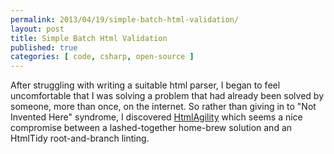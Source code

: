 ```yaml
---
permalink: 2013/04/19/simple-batch-html-validation/
layout: post
title: Simple Batch Html Validation
published: true
categories: [ code, csharp, open-source ]
---
```


After struggling with writing a suitable html parser, I began to feel 
uncomfortable that I was solving a problem that had already been solved by 
someone, more than once, on the internet. So rather than giving in to "Not 
Invented Here" syndrome, I discovered <a href="http://html-agility-pack.net/" alt="link to html agility site">HtmlAgility</a> 
which seems a nice compromise between a lashed-together home-brew solution 
and an HtmlTidy root-and-branch linting.

```csharp

```
